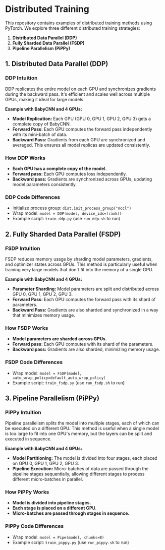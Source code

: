 # Distributed Training

This repository contains examples of distributed training methods using PyTorch. We explore three different distributed training strategies:

1. **Distributed Data Parallel (DDP)**
2. **Fully Sharded Data Parallel (FSDP)**
3. **Pipeline Parallelism (PiPPy)**

## 1. Distributed Data Parallel (DDP)

### DDP Intuition

DDP replicates the entire model on each GPU and synchronizes gradients during the backward pass. It's efficient and scales well across multiple GPUs, making it ideal for large models.

**Example with BabyCNN and 4 GPUs:**

- **Model Replication:** Each GPU (GPU 0, GPU 1, GPU 2, GPU 3) gets a complete copy of BabyCNN.
- **Forward Pass:** Each GPU computes the forward pass independently with its mini-batch of data.
- **Backward Pass:** Gradients from each GPU are synchronized and averaged. This ensures all model replicas are updated consistently.

### How DDP Works

- **Each GPU has a complete copy of the model.**
- **Forward pass:** Each GPU computes loss independently.
- **Backward pass:** Gradients are synchronized across GPUs, updating model parameters consistently.

### DDP Code Differences

- Initialize process group: `dist.init_process_group("nccl")`
- Wrap model: `model = DDP(model, device_ids=[rank])`
- Example script: `train_ddp.py` (use `run_ddp.sh` to run)

## 2. Fully Sharded Data Parallel (FSDP)

### FSDP Intuition

FSDP reduces memory usage by sharding model parameters, gradients, and optimizer states across GPUs. This method is particularly useful when training very large models that don't fit into the memory of a single GPU.

**Example with BabyCNN and 4 GPUs:**

- **Parameter Sharding:** Model parameters are split and distributed across GPU 0, GPU 1, GPU 2, GPU 3.
- **Forward Pass:** Each GPU computes the forward pass with its shard of parameters.
- **Backward Pass:** Gradients are also sharded and synchronized in a way that minimizes memory usage.

### How FSDP Works

- **Model parameters are sharded across GPUs.**
- **Forward pass:** Each GPU computes with its shard of the parameters.
- **Backward pass:** Gradients are also sharded, minimizing memory usage.

### FSDP Code Differences

- Wrap model: `model = FSDP(model, auto_wrap_policy=default_auto_wrap_policy)`
- Example script: `train_fsdp.py` (use `run_fsdp.sh` to run)

## 3. Pipeline Parallelism (PiPPy)

### PiPPy Intuition

Pipeline parallelism splits the model into multiple stages, each of which can be executed on a different GPU. This method is useful when a single model is too large to fit into one GPU's memory, but the layers can be split and executed in sequence.

**Example with BabyCNN and 4 GPUs:**

- **Model Partitioning:** The model is divided into four stages, each placed on GPU 0, GPU 1, GPU 2, GPU 3.
- **Pipeline Execution:** Micro-batches of data are passed through the pipeline stages sequentially, allowing different stages to process different micro-batches in parallel.

### How PiPPy Works

- **Model is divided into pipeline stages.**
- **Each stage is placed on a different GPU.**
- **Micro-batches are passed through stages in sequence.**

### PiPPy Code Differences

- Wrap model: `model = Pipe(model, chunks=8)`
- Example script: `train_pippy.py` (use `run_pippy.sh` to run)
